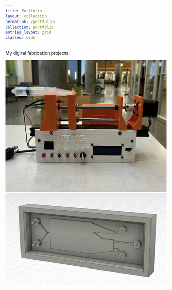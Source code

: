 ```yaml
---
title: Portfolio
layout: collection
permalink: /portfolio/
collection: portfolio
entries_layout: grid
classes: wide
---
```


My digital fabrication projects:

<img src="/assets/img/syringe-pump-project.png" alt="Lauren Brown" style="wdith:200px;"/>
<img src="/assets/img/cadmodel.png" alt="Lauren Brown" style"wdith:200px;"/>

